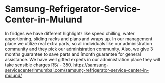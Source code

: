 # Samsung-Refrigerator-Service-Center-in-Mulund
In fridges we have different highlights like speed chilling, water apportioning, sliding racks and plans and wraps up. In our management place we utilize real extra parts, so all individuals like our administration community and they pick our administration community. Also, we give 3 months guarantee to save parts and 1month guarantee for general assistance. We have well gifted experts in our administration place they will take sensible charges RS/ - 350. https://samsung-servicecenterinmumbai.com/samsung-refrigerator-service-center-in-mulund/
